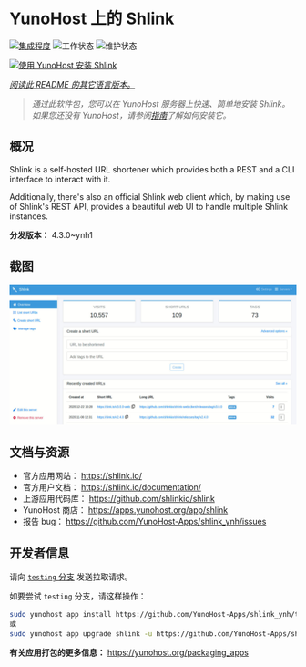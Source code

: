 <!--
注意：此 README 由 <https://github.com/YunoHost/apps/tree/master/tools/readme_generator> 自动生成
请勿手动编辑。
-->

# YunoHost 上的 Shlink

[![集成程度](https://apps.yunohost.org/badge/integration/shlink)](https://ci-apps.yunohost.org/ci/apps/shlink/)
![工作状态](https://apps.yunohost.org/badge/state/shlink)
![维护状态](https://apps.yunohost.org/badge/maintained/shlink)

[![使用 YunoHost 安装 Shlink](https://install-app.yunohost.org/install-with-yunohost.svg)](https://install-app.yunohost.org/?app=shlink)

*[阅读此 README 的其它语言版本。](./ALL_README.md)*

> *通过此软件包，您可以在 YunoHost 服务器上快速、简单地安装 Shlink。*  
> *如果您还没有 YunoHost，请参阅[指南](https://yunohost.org/install)了解如何安装它。*

## 概况

Shlink is a self-hosted URL shortener which provides both a REST and a CLI interface to interact with it.

Additionally, there's also an official Shlink web client which, by making use of Shlink's REST API, provides a beautiful web UI to handle multiple Shlink instances.

**分发版本：** 4.3.0~ynh1

## 截图

![Shlink 的截图](./doc/screenshots/shlink-web-client-placeholder.jpg)

## 文档与资源

- 官方应用网站： <https://shlink.io/>
- 官方用户文档： <https://shlink.io/documentation/>
- 上游应用代码库： <https://github.com/shlinkio/shlink>
- YunoHost 商店： <https://apps.yunohost.org/app/shlink>
- 报告 bug： <https://github.com/YunoHost-Apps/shlink_ynh/issues>

## 开发者信息

请向 [`testing` 分支](https://github.com/YunoHost-Apps/shlink_ynh/tree/testing) 发送拉取请求。

如要尝试 `testing` 分支，请这样操作：

```bash
sudo yunohost app install https://github.com/YunoHost-Apps/shlink_ynh/tree/testing --debug
或
sudo yunohost app upgrade shlink -u https://github.com/YunoHost-Apps/shlink_ynh/tree/testing --debug
```

**有关应用打包的更多信息：** <https://yunohost.org/packaging_apps>
